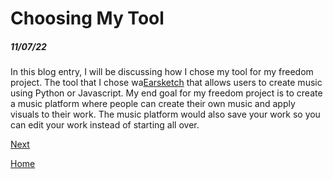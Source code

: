 # Choosing My Tool
##### 11/07/22

In this blog entry, I will be discussing how I chose my tool for my freedom project. The tool that I chose wa[Earsketch](https://earsketch.gatech.edu/landing/#/learn) that allows users to create music using Python or Javascript. My end goal for my freedom project is to create a music platform where people can create their own music and apply visuals to their work. The music platform would also save your work so you can edit your work instead of starting all over. 

[Next](entry02.md)

[Home](../README.md)